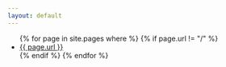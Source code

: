 ```yaml
---
layout: default
---
```


<ul>
{% for page in site.pages where %}
	{% if page.url != "/" %}
		<li><a href="{{ page.url }}">{{ page.url }}</a></li>
	{% endif %}
{% endfor %}
</ul>
